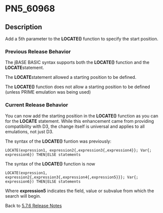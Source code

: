 # PN5_60968

<PageHeader />  

## Description

Add a 5th parameter to the **LOCATE()** function to specify the start position.

### Previous Release Behavior

The jBASE BASIC syntax supports both the **LOCATE()** function and the **LOCATE**statement.

The **LOCATE**statement allowed a starting position to be defined.

The **LOCATE()** function does not allow a starting position to be defined (unless PRIME emulation was being used)

### Current Release Behavior

You can now add the starting position in the **LOCATE()** function as you can for the **LOCATE** statement. While this enhancement came from providing compatibility with D3, the change itself is universal and applies to all emulations, not just D3.

The syntax of the **LOCATE()** funtion was previously:

```
LOCATE(expression1, expression2{,expression3{,expression4}}; Var{; expression6}) THEN|ELSE statements
```

The syntax of the **LOCATE()** function is now

```
LOCATE(expression1, expression2{,expression3{,expression4{,expression5}}}; Var{; expression6}) THEN|ELSE statements
```

Where **expression5** indicates the field, value or subvalue from which the search will begin.

Back to [5.7.6 Release Notes](../jbase-5.7.6-release-notes/README.md)

<PageFooter />
